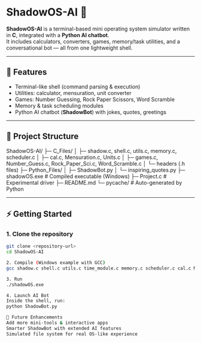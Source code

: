 # ShadowOS-AI 🚀

**ShadowOS-AI** is a terminal-based mini operating system simulator written in **C**, integrated with a **Python AI chatbot**.  
It includes calculators, converters, games, memory/task utilities, and a conversational bot — all from one lightweight shell.

---

## 🔹 Features
- Terminal-like shell (command parsing & execution)  
- Utilities: calculator, mensuration, unit converter  
- Games: Number Guessing, Rock Paper Scissors, Word Scramble  
- Memory & task scheduling modules  
- Python AI chatbot (**ShadowBot**) with jokes, quotes, greetings  

---

## 📂 Project Structure
ShadowOS-AI/
├─ C_Files/
│ ├─ shadow.c, shell.c, utils.c, memory.c, scheduler.c
│ ├─ cal.c, Mensuration.c, Units.c
│ ├─ games.c, Number_Guess.c, Rock_Paper_Sci.c, Word_Scramble.c
│ └─ headers (.h files)
├─ Python_Files/
│ ├─ ShadowBot.py
│ └─ inspiring_quotes.py
├─ shadowOS.exe # Compiled executable (Windows)
├─ Project.c # Experimental driver
├─ README.md
└─ pycache/ # Auto-generated by Python

---

## ⚡ Getting Started

### 1. Clone the repository
```bash
git clone <repository-url>
cd ShadowOS-AI

2. Compile (Windows example with GCC)
gcc shadow.c shell.c utils.c time_module.c memory.c scheduler.c cal.c Mensuration.c Units.c games.c Number_Guess.c Rock_Paper_Sci.c Word_Scramble.c -o shadowOS.exe

3. Run
./shadowOS.exe

4. Launch AI Bot
Inside the shell, run:
python ShadowBot.py

🚀 Future Enhancements
Add more mini-tools & interactive apps
Smarter ShadowBot with extended AI features
Simulated file system for real OS-like experience

